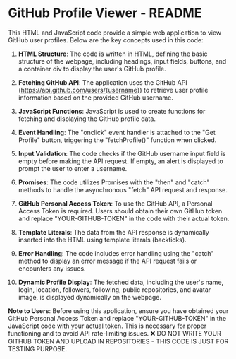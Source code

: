 # GitHub Profile Viewer - README

This HTML and JavaScript code provide a simple web application to view GitHub user profiles. Below are the key concepts used in this code:

1. **HTML Structure**: The code is written in HTML, defining the basic structure of the webpage, including headings, input fields, buttons, and a container div to display the user's GitHub profile.

2. **Fetching GitHub API**: The application uses the GitHub API (https://api.github.com/users/{username}) to retrieve user profile information based on the provided GitHub username.

3. **JavaScript Functions**: JavaScript is used to create functions for fetching and displaying the GitHub profile data.

4. **Event Handling**: The "onclick" event handler is attached to the "Get Profile" button, triggering the "fetchProfile()" function when clicked.

5. **Input Validation**: The code checks if the GitHub username input field is empty before making the API request. If empty, an alert is displayed to prompt the user to enter a username.

6. **Promises**: The code utilizes Promises with the "then" and "catch" methods to handle the asynchronous "fetch" API request and response.

7. **GitHub Personal Access Token**: To use the GitHub API, a Personal Access Token is required. Users should obtain their own GitHub token and replace "YOUR-GITHUB-TOKEN" in the code with their actual token.

8. **Template Literals**: The data from the API response is dynamically inserted into the HTML using template literals (backticks).

9. **Error Handling**: The code includes error handling using the "catch" method to display an error message if the API request fails or encounters any issues.

10. **Dynamic Profile Display**: The fetched data, including the user's name, login, location, followers, following, public repositories, and avatar image, is displayed dynamically on the webpage.

**Note to Users**: Before using this application, ensure you have obtained your GitHub Personal Access Token and replace "YOUR-GITHUB-TOKEN" in the JavaScript code with your actual token. This is necessary for proper functioning and to avoid API rate-limiting issues. ❌ DO NOT WRITE YOUR GITHUB TOKEN AND UPLOAD IN REPOSITORIES - THIS CODE IS JUST FOR TESTING PURPOSE.
